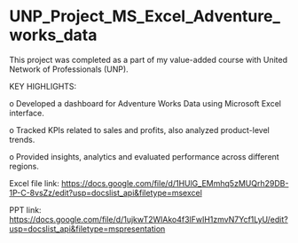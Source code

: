 # UNP_Project_MS_Excel_Adventure_works_data

This project was completed as a part of my value-added course with United Network of Professionals (UNP).

KEY HIGHLIGHTS:

o	Developed a dashboard for Adventure Works Data using Microsoft Excel interface.

o	Tracked KPIs related to sales and profits, also analyzed product-level trends.

o	Provided insights, analytics and evaluated performance across different regions.

Excel file link: https://docs.google.com/file/d/1HUlG_EMmhq5zMUQrh29DB-1P-C-8vsZz/edit?usp=docslist_api&filetype=msexcel

PPT link: https://docs.google.com/file/d/1ujkwT2WlAko4f3lFwIH1zmvN7Ycf1LyU/edit?usp=docslist_api&filetype=mspresentation
